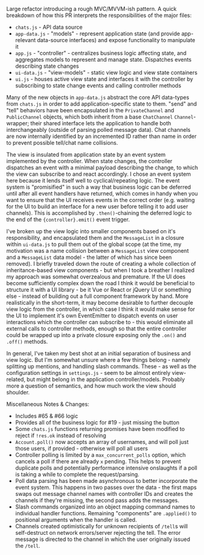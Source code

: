 Large refactor introducing a rough MVC/MVVM-ish pattern. A quick breakdown of how this PR interprets the responsibilities of the major files:

  - `chats.js` - API data source
  - `app-data.js` - "models" - represent application state (and provide app-relevant data-source interfaces) and expose functionality to manipulate it
  - `app.js` - "controller" - centralizes business logic affecting state, and aggregates models to represent and manage state. Dispatches events describing state changes
  - `ui-data.js` - "view-models" - static view logic and view state containers
  - `ui.js` - houses active view state and interfaces it with the controller by subscribing to state change events and calling controller methods

Many of the new objects in `app-data.js` abstract the core API data-types from `chats.js` in order to add application-specific state to them. "send" and "tell" behaviors have been encapsulated in the `PrivateChannel` and `PublicChannel` objects, which both inherit from a base `ChatChannel` `Channel`-wrapper; their shared interface lets the application to handle both interchangeably (outside of parsing polled message data). Chat channels are now internally identified by an incremented ID rather than name in order to prevent possible tell/chat name collisions.

The view is insulated from application state by an event system implemented by the controller. When state changes, the controller dispatches an event with a minimal payload describing the change, to which the view can subscribe to and react accordingly. I chose an event system here because it lends itself well to cyclical/repeating logic. The event system is "promisified" in such a way that business logic can be deferred until after all event handlers have returned, which comes in handy when you want to ensure that the UI receives events in the correct order (e.g. waiting for the UI to build an interface for a new user before telling it to add user channels). This is accomplished by `.then()`-chaining the deferred logic to the end of the `{controller}.emit()` event trigger.

I've broken up the view logic into smaller components based on it's responsibility, and encapsulated them and the `MessageList` in a closure within `ui-data.js` to pull them out of the global scope (at the time, my motivation was a name collision between a `MessageList` view component and a `MessageList` data model - the latter of which has since been removed). I briefly traveled down the route of creating a whole collection of inheritance-based view components - but when I took a breather I realized my approach was somewhat overzealous and premature. If the UI does become sufficiently complex down the road I think it would be beneficial to structure it with a UI library - be it Vue or React or jQuery UI or something else - instead of building out a full component framework by hand. More realistically in the short-term, it may become desirable to further decouple view logic from the controller, in which case I think it would make sense for the UI to implement it's own EventEmitter to dispatch events on user interactions which the controller can subscribe to - this would eliminate all external calls to controller methods, enough so that the entire controller could be wrapped up into a private closure exposing only the `.on()` and `.off()` methods.

In general, I've taken my best shot at an initial separation of business and view logic. But I'm somewhat unsure where a few things belong - namely splitting up mentions, and handling slash commands. These - as well as the configuration settings in `settings.js` - seem to be almost entirely view-related, but might belong in the application controller/models. Probably more a question of semantics, and how much work the view should shoulder.

Miscellaneous Notes & Changes:
 - Includes #65 & #66 logic
 - Provides all of the business logic for #19 - just missing the button
 - Some `chats.js` functions returning promises have been modified to reject if `!res.ok` instead of resolving
 - `Account.poll()` now accepts an array of usernames, and will poll just those users, if provided - otherwise will poll all users
 - Controller polling is limited by a `max_concurrent_polls` option, which cancels a poll if there are already `x` pending. This helps to prevent duplicate polls and potentially performance intensive onslaughts if a poll is taking a while to complete the request/parsing.
 - Poll data parsing has been made asynchronous to better incorporate the event system. This happens in two passes over the data - the first maps swaps out message channel names with controller IDs and creates the channels if they're missing, the second pass adds the messages.
 - Slash commands organized into an object mapping command names to individual handler functions. Remaining "components" are `.applied()` to positional arguments when the handler is called.
 - Channels created optimistically for unknown recipients of `/tell`s will self-destruct on network errors/server rejecting the tell. The error message is directed to the channel in which the user originally issued the `/tell`.
